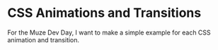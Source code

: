 # CSS Animations and Transitions

For the Muze Dev Day, I want to make a simple example for each CSS animation and transition.
